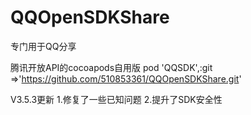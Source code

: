 # QQOpenSDKShare
专门用于QQ分享

腾讯开放API的cocoapods自用版
pod 'QQSDK',:git =>'https://github.com/510853361/QQOpenSDKShare.git'

V3.5.3更新
1.修复了一些已知问题
2.提升了SDK安全性

